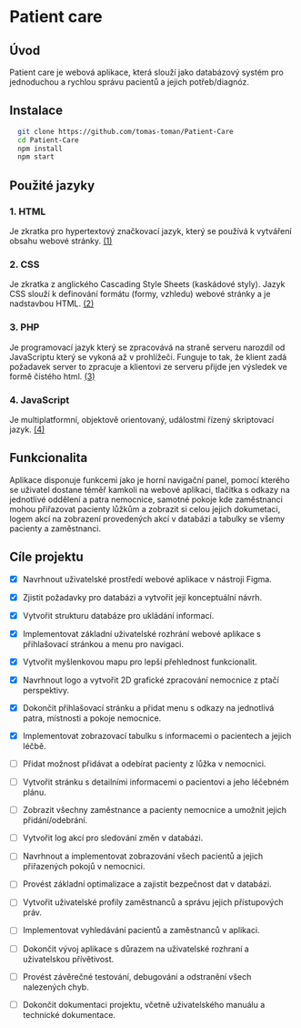 # Patient care
## Úvod
Patient care je webová aplikace, která slouží jako databázový systém pro jednoduchou a rychlou správu pacientů a jejich potřeb/diagnóz.
## Instalace
```bash
  git clone https://github.com/tomas-toman/Patient-Care
  cd Patient-Care
  npm install
  npm start
```
## Použité jazyky
### 1. HTML
Je zkratka pro hypertextový značkovací jazyk, který se používá k vytváření obsahu webové stránky. [(1)](https://web.vavyskov.cz/znackovaci-jazyk.html)
### 2. CSS
Je zkratka z anglického Cascading Style Sheets (kaskádové styly). Jazyk CSS slouží k definování formátu (formy, vzhledu) webové stránky a je nadstavbou HTML. [(2)](http://home.ef.jcu.cz/~inrem/edu/infa/html/css-pokrocile.html)
### 3. PHP
Je programovací jazyk který se zpracovává na straně serveru narozdíl od JavaScriptu který se vykoná až v prohlížeči. Funguje to tak, že klient zadá požadavek server to zpracuje a klientovi ze serveru přijde jen výsledek ve formě čistého html. [(3)](https://www.jakdelatweby.cz/php/uvod-do-php.php)
### 4. JavaScript
Je multiplatformní, objektově orientovaný, událostmi řízený skriptovací jazyk. [(4)](https://cs.wikipedia.org/wiki/JavaScript)
## Funkcionalita
Aplikace disponuje funkcemi jako je horní navigační panel, pomocí kterého se uživatel dostane téměř kamkoli na webové aplikaci, tlačítka s odkazy na jednotlivé oddělení a patra nemocnice, samotné pokoje kde zaměstnanci mohou přiřazovat pacienty lůžkům a zobrazit si celou jejich dokumetaci, logem akcí na zobrazení provedených akcí v databázi a tabulky se všemy pacienty a zaměstnanci.
## Cíle projektu
- [x]  Navrhnout uživatelské prostředí webové aplikace v nástroji Figma.
- [x]  Zjistit požadavky pro databázi a vytvořit její konceptuální návrh.
- [x]  Vytvořit strukturu databáze pro ukládání informací.
- [x]  Implementovat základní uživatelské rozhrání webové aplikace s přihlašovací stránkou a menu pro navigaci.
- [x]  Vytvořit myšlenkovou mapu pro lepší přehlednost funkcionalit.
- [x]  Navrhnout logo a vytvořit 2D grafické zpracování nemocnice z ptačí perspektivy.
- [x]  Dokončit přihlašovací stránku a přidat menu s odkazy na jednotlivá patra, místnosti a pokoje nemocnice.
- [x]  Implementovat zobrazovací tabulku s informacemi o pacientech a jejich léčbě.
- [ ]  Přidat možnost přidávat a odebírat pacienty z lůžka v nemocnici.
- [ ]  Vytvořit stránku s detailními informacemi o pacientovi a jeho léčebném plánu.
- [ ]  Zobrazit všechny zaměstnance a pacienty nemocnice a umožnit jejich přidání/odebrání.
- [ ]  Vytvořit log akcí pro sledování změn v databázi.
- [ ]  Navrhnout a implementovat zobrazování všech pacientů a jejich přiřazených pokojů v nemocnici.
- [ ]  Provést základní optimalizace a zajistit bezpečnost dat v databázi.
- [ ]  Vytvořit uživatelské profily zaměstnanců a správu jejich přístupových práv.
- [ ]  Implementovat vyhledávání pacientů a zaměstnanců v aplikaci.
- [ ]  Dokončit vývoj aplikace s důrazem na uživatelské rozhraní a uživatelskou přívětivost.
- [ ]  Provést závěrečné testování, debugování a odstranění všech nalezených chyb.
- [ ]  Dokončit dokumentaci projektu, včetně uživatelského manuálu a technické dokumentace.

